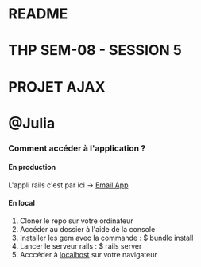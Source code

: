 # README

# THP SEM-08 - SESSION 5
# PROJET AJAX
# @Julia
  

### Comment accéder à l'application ? 

#### En production

L'appli rails c'est par ici  -> [Email App](
https://appemailapp.herokuapp.com)

#### En local 

1. Cloner le repo sur votre ordinateur</br>
2. Accéder au dossier à l'aide de la console</br>
3. Installer les gem avec la commande : $ bundle install</br>
4. Lancer le serveur rails : $ rails server</br>
5. Acccéder à [localhost](http://localhost:3000) sur votre navigateur</br>
